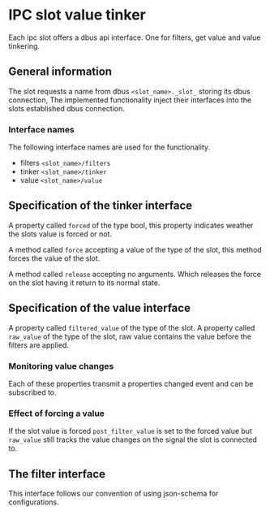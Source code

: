 # IPC slot value tinker

Each ipc slot offers a dbus api interface.
One for filters, get value and value tinkering.

## General information
The slot requests a name from dbus `<slot_name>._slot_`
storing its dbus connection, 
The implemented functionality inject their interfaces
into the slots established dbus connection.

### Interface names
The following interface names are used for the functionality.

- filters `<slot_name>/filters`
- tinker  `<slot_name>/tinker`
- value `<slot_name>/value`

## Specification of the tinker interface
A property called `forced` of the type bool,
this property indicates weather the slots value is forced or not.

A method called `force` accepting a value of the type of the slot,
this method forces the value of the slot.

A method called `release` accepting no arguments.
Which releases the force on the slot having
it return to its normal state.

## Specification of the value interface
A property called `filtered_value` of the type of the slot.
A property called `raw_value` of the type of the slot,
raw value contains the value before the filters are applied.

### Monitoring value changes
Each of these properties transmit a properties changed event
and can be subscribed to.

### Effect of forcing a value
If the slot value is forced `post_filter_value` is set to the
forced value but `raw_value` still tracks the value changes
on the signal the slot is connected to.


## The filter interface 
This interface follows our convention of using json-schema for
configurations.